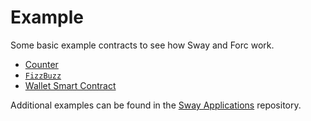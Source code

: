 # Example

Some basic example contracts to see how Sway and Forc work.

- [Counter](./counter.md)
- [`FizzBuzz`](./fizzbuzz.md)
- [Wallet Smart Contract](./wallet_smart_contract.md)

Additional examples can be found in the [Sway Applications](https://github.com/FuelLabs/sway-applications/tree/master) repository.
